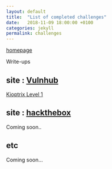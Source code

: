```yaml
---
layout: default
title:  "List of completed challenges"
date:   2018-11-09 18:00:00 +0100
categories: jekyll
permalink: challenges
---
```


[homepage](/musubi/index)  

Write-ups
## site : [Vulnhub](https://www.vulnhub.com/)

[Kioptrix Level 1](/musubi/write-ups/kioptrix_1)

## site : [hackthebox](https://www.hackthebox.eu/)

Coming soon..

## etc

Coming soon...
